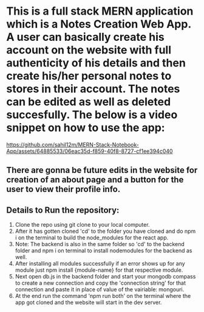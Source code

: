 # This is a full stack MERN application which is a Notes Creation Web App. A user can basically create his account on the website with full authenticity of his details and then create his/her personal notes to stores in their account. The notes can be edited as well as deleted succesfully. The below is a video snippet on how to use the app:



https://github.com/sahil12m/MERN-Stack-Notebook-App/assets/64885533/06eac35d-f859-40f8-8727-cf1ee394c040


## There are gonna be future edits in the website for creation of an about page and a button for the user to view their profile info.

## Details to Run the repository:

1) Clone the repo using git clone to your local computer.
2) After it has gotten cloned 'cd' to the folder you have cloned and do npm i on the terminal to build the node_modules for the react app.
3) Note: The backend is also in the same folder so 'cd' to the backend folder and npm i on terminal to install nodemodules for the backend as well.
4) After installing all modules successfully if an error shows up for any module just npm install {module-name} for that respective module.
5) Next open db.js in the backend folder and start your mongodb compass to create a new connection and copy the 'connection string' for that connection and paste it in place of value of the vairiable: mongouri.
6) At the end run the command 'npm run both' on the terminal where the app got cloned and the website will start in the dev server.
